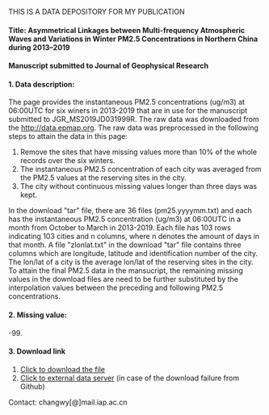 THIS IS A DATA DEPOSITORY FOR MY PUBLICATION

#### Title: Asymmetrical Linkages between Multi-frequency Atmospheric Waves and Variations in Winter PM2.5 Concentrations in Northern China during 2013–2019
#### Manuscript submitted to Journal of Geophysical Research

#### 1. Data description:
The page provides the instantaneous PM2.5 concentrations (ug/m3) at 06:00UTC for six winers in 2013-2019 that are in use for the manuscript submitted to JGR_MS2019JD031999R.
The raw data was downloaded from the http://data.epmap.org. The raw data was preprocessed in the following steps to attain the data in this page: 
1. Remove the sites that have missing values more than 10% of the whole records over the six winters.
2. The instantaneous PM2.5 concentration of each city was averaged from the PM2.5 values at the reserving sites in the city.
3. The city without continuous missing values longer than three days was kept.

In the download "tar" file, there are 36 files (pm25.yyyymm.txt) and each has the instantaneous PM2.5 concentration (ug/m3) at 06:00UTC in a month from October to March in 2013-2019. Each file has 103 rows indicating 103 cities and n columns, where n denotes the amount of days in that month. A file "zlonlat.txt" in the download "tar" file contains three columns which are longitude, latitude and identification number of the city. The lon/lat of a city is the average lon/lat of the reserving sites in the city. To attain the final PM2.5 data in the mansucript, the remaining missing values in the download files are need to be further substituted by the interpolation values between the preceding and following PM2.5 concentrations.

#### 2. Missing value:
-99.

#### 3. Download link
1. [Click to download the file](https://github.com/wenyuan-chang/JGR_MS2019JD031999R/LCT14UTC06.tar)
2. [Click to external data server](http://www.lapc.ac.cn/t.php?t=1586264287) (in case of the download failure from Github)

Contact: changwy[@]mail.iap.ac.cn
